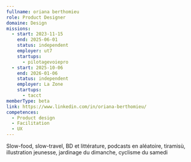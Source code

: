 ```yaml
---
fullname: oriana berthomieu
role: Product Designer
domaine: Design
missions:
  - start: 2023-11-15
    end: 2025-06-01
    status: independent
    employer: ut7
    startups:
      - pilotagevoiepro
  - start: 2025-10-06
    end: 2026-01-06
    status: independent
    employer: La Zone
    startups:
      - tacct
memberType: beta
link: https://www.linkedin.com/in/oriana-berthomieu/
competences:
  - Product design
  - Facilitation
  - UX
---
```

Slow-food, slow-travel, BD et littérature, podcasts en aléatoire, tiramisù, illustration jeunesse, jardinage du dimanche, cyclisme du samedi